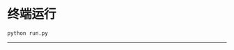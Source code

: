 # 终端运行

```shell
python run.py
```
********************************************************************************************************************************************************************************************************************************************************************************************************************************************************************************************************************************